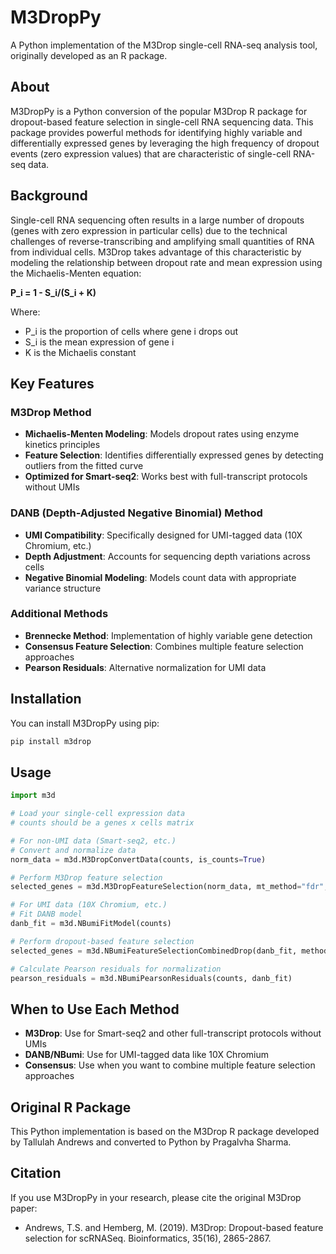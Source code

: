 # M3DropPy

A Python implementation of the M3Drop single-cell RNA-seq analysis tool, originally developed as an R package.

## About

M3DropPy is a Python conversion of the popular M3Drop R package for dropout-based feature selection in single-cell RNA sequencing data. This package provides powerful methods for identifying highly variable and differentially expressed genes by leveraging the high frequency of dropout events (zero expression values) that are characteristic of single-cell RNA-seq data.

## Background

Single-cell RNA sequencing often results in a large number of dropouts (genes with zero expression in particular cells) due to the technical challenges of reverse-transcribing and amplifying small quantities of RNA from individual cells. M3Drop takes advantage of this characteristic by modeling the relationship between dropout rate and mean expression using the Michaelis-Menten equation:

**P_i = 1 - S_i/(S_i + K)**

Where:
- P_i is the proportion of cells where gene i drops out
- S_i is the mean expression of gene i  
- K is the Michaelis constant

## Key Features

### M3Drop Method
- **Michaelis-Menten Modeling**: Models dropout rates using enzyme kinetics principles
- **Feature Selection**: Identifies differentially expressed genes by detecting outliers from the fitted curve
- **Optimized for Smart-seq2**: Works best with full-transcript protocols without UMIs

### DANB (Depth-Adjusted Negative Binomial) Method  
- **UMI Compatibility**: Specifically designed for UMI-tagged data (10X Chromium, etc.)
- **Depth Adjustment**: Accounts for sequencing depth variations across cells
- **Negative Binomial Modeling**: Models count data with appropriate variance structure

### Additional Methods
- **Brennecke Method**: Implementation of highly variable gene detection
- **Consensus Feature Selection**: Combines multiple feature selection approaches
- **Pearson Residuals**: Alternative normalization for UMI data

## Installation

You can install M3DropPy using pip:

```bash
pip install m3drop
```

## Usage

```python
import m3d

# Load your single-cell expression data
# counts should be a genes x cells matrix

# For non-UMI data (Smart-seq2, etc.)
# Convert and normalize data
norm_data = m3d.M3DropConvertData(counts, is_counts=True)

# Perform M3Drop feature selection
selected_genes = m3d.M3DropFeatureSelection(norm_data, mt_method="fdr", mt_threshold=0.01)

# For UMI data (10X Chromium, etc.)
# Fit DANB model
danb_fit = m3d.NBumiFitModel(counts)

# Perform dropout-based feature selection
selected_genes = m3d.NBumiFeatureSelectionCombinedDrop(danb_fit, method="fdr", qval_thres=0.01)

# Calculate Pearson residuals for normalization
pearson_residuals = m3d.NBumiPearsonResiduals(counts, danb_fit)
```

## When to Use Each Method

- **M3Drop**: Use for Smart-seq2 and other full-transcript protocols without UMIs
- **DANB/NBumi**: Use for UMI-tagged data like 10X Chromium
- **Consensus**: Use when you want to combine multiple feature selection approaches

## Original R Package

This Python implementation is based on the M3Drop R package developed by Tallulah Andrews and converted to Python by Pragalvha Sharma.

## Citation

If you use M3DropPy in your research, please cite the original M3Drop paper:
- Andrews, T.S. and Hemberg, M. (2019). M3Drop: Dropout-based feature selection for scRNASeq. Bioinformatics, 35(16), 2865-2867.
